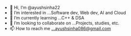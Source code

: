 - 👋 Hi, I’m @ayushsinha22
- 👀 I’m interested in ...Software dev, Web dev, AI and Cloud
- 🌱 I’m currently learning ...C++ & DSA
- 💞️ I’m looking to collaborate on ...Projects, studies, etc.
- 📫 How to reach me ...ayushsinha086@gmail.com

<!---
ayushsinha22/ayushsinha22 is a ✨ special ✨ repository because its `README.md` (this file) appears on your GitHub profile.
You can click the Preview link to take a look at your changes.
--->
